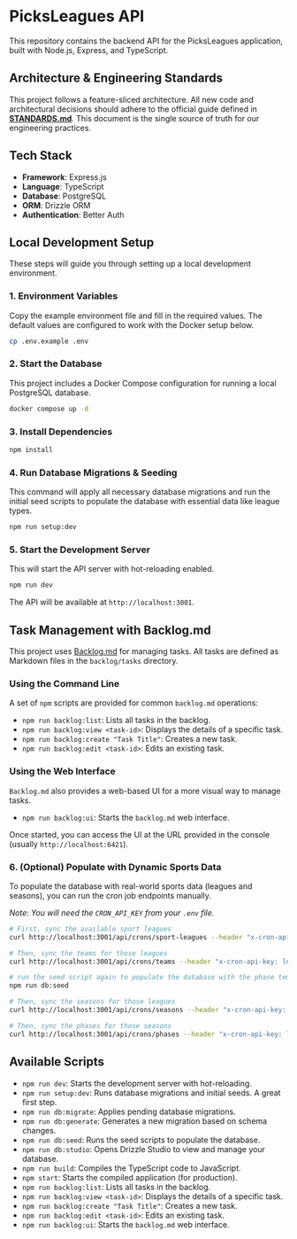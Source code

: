# PicksLeagues API

This repository contains the backend API for the PicksLeagues application, built with Node.js, Express, and TypeScript.

## Architecture & Engineering Standards

This project follows a feature-sliced architecture. All new code and architectural decisions should adhere to the official guide defined in [**STANDARDS.md**](./STANDARDS.md). This document is the single source of truth for our engineering practices.

## Tech Stack

- **Framework**: Express.js
- **Language**: TypeScript
- **Database**: PostgreSQL
- **ORM**: Drizzle ORM
- **Authentication**: Better Auth

## Local Development Setup

These steps will guide you through setting up a local development environment.

### 1. Environment Variables

Copy the example environment file and fill in the required values. The default values are configured to work with the Docker setup below.

```bash
cp .env.example .env
```

### 2. Start the Database

This project includes a Docker Compose configuration for running a local PostgreSQL database.

```bash
docker compose up -d
```

### 3. Install Dependencies

```bash
npm install
```

### 4. Run Database Migrations & Seeding

This command will apply all necessary database migrations and run the initial seed scripts to populate the database with essential data like league types.

```bash
npm run setup:dev
```

### 5. Start the Development Server

This will start the API server with hot-reloading enabled.

```bash
npm run dev
```

The API will be available at `http://localhost:3001`.

## Task Management with Backlog.md

This project uses [Backlog.md](https://github.com/MrLesk/Backlog.md) for managing tasks. All tasks are defined as Markdown files in the `backlog/tasks` directory.

### Using the Command Line

A set of `npm` scripts are provided for common `backlog.md` operations:

- `npm run backlog:list`: Lists all tasks in the backlog.
- `npm run backlog:view <task-id>`: Displays the details of a specific task.
- `npm run backlog:create "Task Title"`: Creates a new task.
- `npm run backlog:edit <task-id>`: Edits an existing task.

### Using the Web Interface

`Backlog.md` also provides a web-based UI for a more visual way to manage tasks.

- `npm run backlog:ui`: Starts the `backlog.md` web interface.

Once started, you can access the UI at the URL provided in the console (usually `http://localhost:6421`).

### 6. (Optional) Populate with Dynamic Sports Data

To populate the database with real-world sports data (leagues and seasons), you can run the cron job endpoints manually.

_Note: You will need the `CRON_API_KEY` from your `.env` file._

```bash
# First, sync the available sport leagues
curl http://localhost:3001/api/crons/sport-leagues --header "x-cron-api-key: local"

# Then, sync the teams for those leagues
curl http://localhost:3001/api/crons/teams --header "x-cron-api-key: local"

# run the seed script again to populate the database with the phase templates based off of the NFL league that was created
npm run db:seed

# Then, sync the seasons for those leagues
curl http://localhost:3001/api/crons/seasons --header "x-cron-api-key: local"

# Then, sync the phases for those seasons
curl http://localhost:3001/api/crons/phases --header "x-cron-api-key: local"
```

## Available Scripts

- `npm run dev`: Starts the development server with hot-reloading.
- `npm run setup:dev`: Runs database migrations and initial seeds. A great first step.
- `npm run db:migrate`: Applies pending database migrations.
- `npm run db:generate`: Generates a new migration based on schema changes.
- `npm run db:seed`: Runs the seed scripts to populate the database.
- `npm run db:studio`: Opens Drizzle Studio to view and manage your database.
- `npm run build`: Compiles the TypeScript code to JavaScript.
- `npm start`: Starts the compiled application (for production).
- `npm run backlog:list`: Lists all tasks in the backlog.
- `npm run backlog:view <task-id>`: Displays the details of a specific task.
- `npm run backlog:create "Task Title"`: Creates a new task.
- `npm run backlog:edit <task-id>`: Edits an existing task.
- `npm run backlog:ui`: Starts the `backlog.md` web interface.
